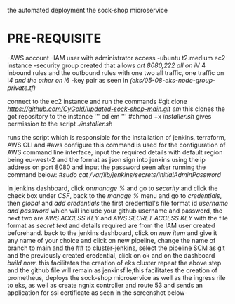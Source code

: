 the automated deployment the sock-shop microservice 

# PRE-REQUISITE
-AWS account
-IAM user with administrator access
-ubuntu  t2.medium ec2 instance
-security group created that allows *ort 8080,222 all on i*V 4 inbound rules and the outbound rules with one two all traffic, one traffic on i*4 and the other on i*6
-key pair as seen in *(eks/05-08-eks-node-group-private.tf)*


connect to the ec2 instance and run the commands
#git clone *https://github.com/CyGold/updated-sock-shop-main.git em*
this clones the got repository to the instance
''' cd em '''
#chmod +x *installer.sh*
gives permission to the script
*./installer.sh*

runs the script which is responsible for the installation of jenkins, terraform, AWS CLI and 
#aws configure
this command is used for the configuration of AWS command line interface, input the required details with default region being eu-west-2 and the format as json
sign into jenkins using the ip address on port 8080 and input the password seen after running the command below:
#*sudo cat /var/lib/jenkins/secrets/initialAdminPassword* 

In jenkins dashboard, click on*manage %* and go to *security* and click the check box under *CSF*, back to the *manage %* menu and go to *credentials*, then *global* and *add credentials*
the first credential's file format id *username and password* which will include your github username and password, the next two are *AWS ACCESS KEY* and *AWS SECRET ACCESS KEY* with the file format as *secret text* and details required are from the IAM user created beforehand.
back to the jenkins dashboard, click on *new item* and give it any name of your choice and click on new pipeline, change the name of branch to main and the ## to cluster-jenkins, select the pipeline SCM as git and the previously created credential, click on ok and on the dashboard *build now*. this facilitates the creation of eks cluster
repeat the above step and the github file will remain as jenkinsfile,this facilitates the creation of prometheus, deploys the sock-shop microservice as well as the ingress rile to eks, as well as create ngnix controller and route 53 and sends an application for ssl certificate as seen in the screenshot below-


 